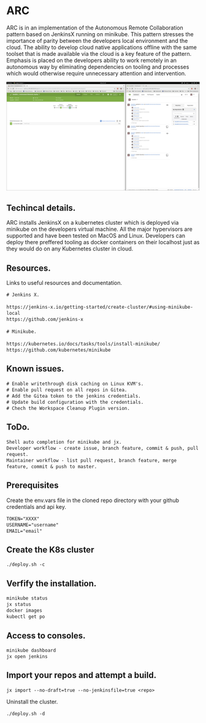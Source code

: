 # ARC

ARC is in an implementation of the Autonomous Remote Collaboration pattern based on JenkinsX running on minikube. This pattern stresses the importance of parity between the developers local environment and the cloud. The ability to develop cloud native applications offline with the same toolset that is made available via the cloud is a key feature of the pattern. Emphasis is placed on the developers ability to work remotely in an autonomous way by eliminating dependencies on tooling and processes which would otherwise require unnecessary attention and intervention.  

![Alt text](screenshot.png?raw=true "ARC")

## Techincal details.

ARC installs JenkinsX on a kubernetes cluster which is deployed via minikube on the developers virtual machine. All the major hypervisors are supported and have been tested on MacOS and Linux. Developers can deploy there preffered tooling as docker containers on their localhost just as they would do on any Kubernetes cluster in cloud.

## Resources.

Links to useful resources and documentation.

```
# Jenkins X.

https://jenkins-x.io/getting-started/create-cluster/#using-minikube-local
https://github.com/jenkins-x

# Minikube.

https://kubernetes.io/docs/tasks/tools/install-minikube/
https://github.com/kubernetes/minikube
```

## Known issues.

```
# Enable writethrough disk caching on Linux KVM's.
# Enable pull request on all repos in Gitea.
# Add the Gitea token to the jenkins credentials.
# Update build configuration with the credentials.
# Chech the Workspace Cleanup Plugin version. 
```

## ToDo.

```
Shell auto completion for minikube and jx.
Developer workflow - create issue, branch feature, commit & push, pull request. 
Maintainer workflow - list pull request, branch feature, merge feature, commit & push to master.
``` 

## Prerequisites 

Create the env.vars file in the cloned repo directory with your github credentials and api key.

```
TOKEN="XXXX"
USERNAME="username"
EMAIL="email"
```

## Create the K8s cluster

```
./deploy.sh -c 
```

## Verfify the installation.

```
minikube status
jx status
docker images
kubectl get po
```

## Access to consoles.
```
minikube dashboard
jx open jenkins
```

## Import your repos and attempt a build.

```
jx import --no-draft=true --no-jenkinsfile=true <repo>
```

Uninstall the cluster.

```
./deploy.sh -d 
```
